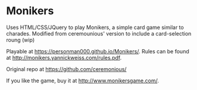 # Monikers
Uses HTML/CSS/JQuery to play Monikers, a simple card game similar to charades. Modified from ceremounious' version to include a card-selection roung (wip)

Playable at https://personman000.github.io/Monikers/. Rules can be found at http://monikers.yannickweiss.com/rules.pdf.

Original repo at https://github.com/ceremonious/

If you like the game, buy it at http://www.monikersgame.com/.





